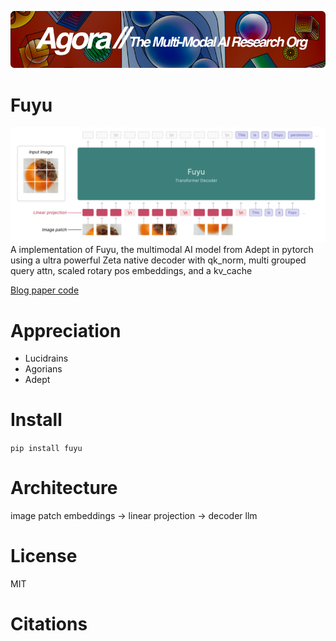 [![Multi-Modality](agorabanner.png)](https://discord.gg/qUtxnK2NMf)

# Fuyu
![FUYU](/architecture.png)
A implementation of Fuyu, the multimodal AI model from Adept in pytorch using a ultra powerful Zeta native decoder with qk_norm, multi grouped query attn, scaled rotary pos embeddings, and a kv_cache


[Blog paper code](https://www.adept.ai/blog/fuyu-8b)

# Appreciation
* Lucidrains
* Agorians
* Adept

# Install
`pip install fuyu`



# Architecture
image patch embeddings -> linear projection -> decoder llm

# License
MIT

# Citations
